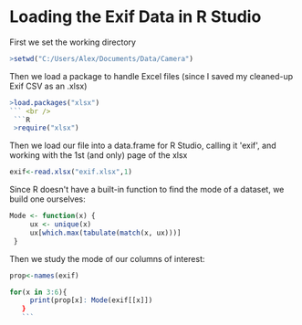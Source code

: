 # Loading the Exif Data in R Studio

First we set the working directory

```R
>setwd("C:/Users/Alex/Documents/Data/Camera")
```

Then we load a package to handle Excel files (since I saved my cleaned-up Exif CSV as an .xlsx)

```R
>load.packages("xlsx") 
``` <br />
 ```R
 >require("xlsx")
 ```

Then we load our file into a data.frame for R Studio, calling it 'exif', and working with the 1st (and only) page of the xlsx

```R
exif<-read.xlsx("exif.xlsx",1)
```

Since R doesn't have a built-in function to find the mode of a dataset, we build one ourselves:

```R
Mode <- function(x) {
     ux <- unique(x)
     ux[which.max(tabulate(match(x, ux)))]
 }
 ```
 
 Then we study the mode of our columns of interest:
 
 ```R
 prop<-names(exif)
 ```
 
 ```R
 for(x in 3:6){
      print(prop[x]: Mode(exif[[x]])
    }
    ```
   



